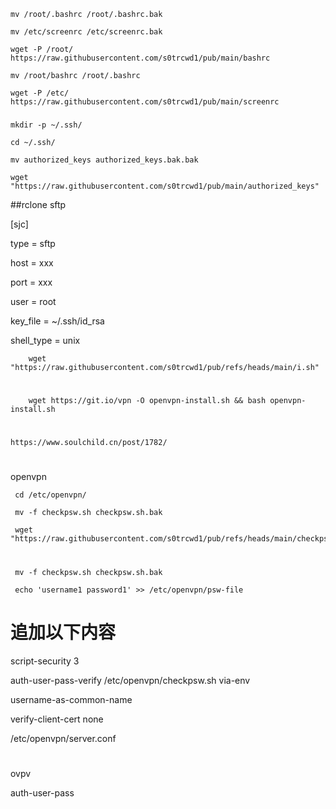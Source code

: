 
	mv /root/.bashrc /root/.bashrc.bak

 	mv /etc/screenrc /etc/screenrc.bak

	wget -P /root/ https://raw.githubusercontent.com/s0trcwd1/pub/main/bashrc

 	mv /root/bashrc /root/.bashrc

	wget -P /etc/ https://raw.githubusercontent.com/s0trcwd1/pub/main/screenrc



###
	mkdir -p ~/.ssh/
 
	cd ~/.ssh/

 	mv authorized_keys authorized_keys.bak.bak

	wget "https://raw.githubusercontent.com/s0trcwd1/pub/main/authorized_keys"
##rclone sftp

[sjc]

type = sftp

host = xxx

port = xxx

user = root

key_file = ~/.ssh/id_rsa

shell_type = unix




        wget "https://raw.githubusercontent.com/s0trcwd1/pub/refs/heads/main/i.sh"
   
#


        wget https://git.io/vpn -O openvpn-install.sh && bash openvpn-install.sh

#

    https://www.soulchild.cn/post/1782/

#

openvpn

     cd /etc/openvpn/

     mv -f checkpsw.sh checkpsw.sh.bak
     
     wget "https://raw.githubusercontent.com/s0trcwd1/pub/refs/heads/main/checkpsw.sh"
 
#

     mv -f checkpsw.sh checkpsw.sh.bak

     echo 'username1 password1' >> /etc/openvpn/psw-file



#

# 追加以下内容
script-security 3

auth-user-pass-verify /etc/openvpn/checkpsw.sh via-env

username-as-common-name

verify-client-cert none

/etc/openvpn/server.conf



#

ovpv

auth-user-pass
